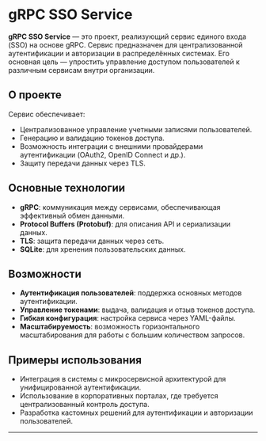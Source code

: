 # gRPC SSO Service

**gRPC SSO Service** — это проект, реализующий сервис единого входа (SSO) на основе gRPC. Сервис предназначен для централизованной аутентификации и авторизации в распределённых системах. Его основная цель — упростить управление доступом пользователей к различным сервисам внутри организации.

## О проекте

Сервис обеспечивает:
- Централизованное управление учетными записями пользователей.
- Генерацию и валидацию токенов доступа.
- Возможность интеграции с внешними провайдерами аутентификации (OAuth2, OpenID Connect и др.).
- Защиту передачи данных через TLS.

## Основные технологии
- **gRPC**: коммуникация между сервисами, обеспечивающая эффективный обмен данными.
- **Protocol Buffers (Protobuf)**: для описания API и сериализации данных.
- **TLS**: защита передачи данных через сеть.
- **SQLite**: для хренения пользовательских данных.

## Возможности

- **Аутентификация пользователей**: поддержка основных методов аутентификации.
- **Управление токенами**: выдача, валидация и отзыв токенов доступа.
- **Гибкая конфигурация**: настройка сервиса через YAML-файлы.
- **Масштабируемость**: возможность горизонтального масштабирования для работы с большим количеством запросов.

## Примеры использования

- Интеграция в системы с микросервисной архитектурой для унифицированной аутентификации.
- Использование в корпоративных порталах, где требуется централизованный контроль доступа.
- Разработка кастомных решений для аутентификации и авторизации пользователей.
  
---
